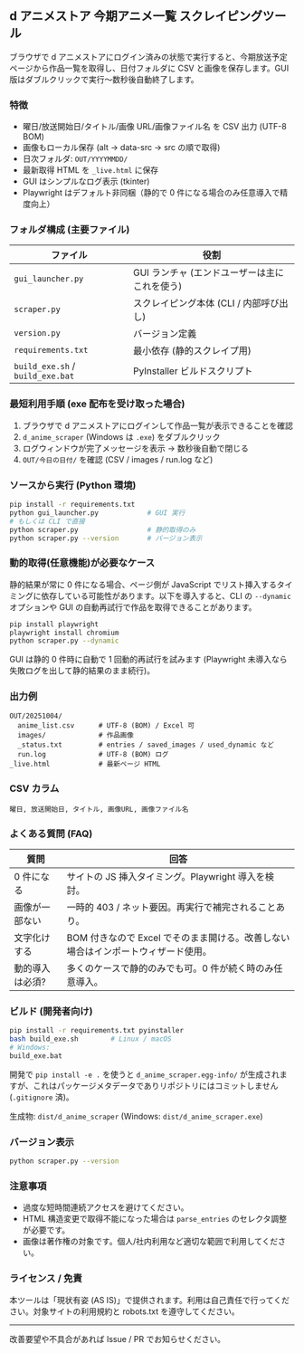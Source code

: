 ## d アニメストア 今期アニメ一覧 スクレイピングツール

ブラウザで d アニメストアにログイン済みの状態で実行すると、今期放送予定ページから作品一覧を取得し、日付フォルダに CSV と画像を保存します。GUI 版はダブルクリックで実行～数秒後自動終了します。

### 特徴

- 曜日/放送開始日/タイトル/画像 URL/画像ファイル名 を CSV 出力 (UTF-8 BOM)
- 画像もローカル保存 (alt → data-src → src の順で取得)
- 日次フォルダ: `OUT/YYYYMMDD/`
- 最新取得 HTML を `_live.html` に保存
- GUI はシンプルなログ表示 (tkinter)
- Playwright はデフォルト非同梱（静的で 0 件になる場合のみ任意導入で精度向上）

### フォルダ構成 (主要ファイル)

| ファイル                         | 役割                                          |
| -------------------------------- | --------------------------------------------- |
| `gui_launcher.py`                | GUI ランチャ (エンドユーザーは主にこれを使う) |
| `scraper.py`                     | スクレイピング本体 (CLI / 内部呼び出し)       |
| `version.py`                     | バージョン定義                                |
| `requirements.txt`               | 最小依存 (静的スクレイプ用)                   |
| `build_exe.sh` / `build_exe.bat` | PyInstaller ビルドスクリプト                  |

### 最短利用手順 (exe 配布を受け取った場合)

1. ブラウザで d アニメストアにログインして作品一覧が表示できることを確認
2. `d_anime_scraper` (Windows は `.exe`) をダブルクリック
3. ログウィンドウが完了メッセージを表示 → 数秒後自動で閉じる
4. `OUT/今日の日付/` を確認 (CSV / images / run.log など)

### ソースから実行 (Python 環境)

```bash
pip install -r requirements.txt
python gui_launcher.py            # GUI 実行
# もしくは CLI で直接
python scraper.py                 # 静的取得のみ
python scraper.py --version       # バージョン表示
```

### 動的取得(任意機能)が必要なケース

静的結果が常に 0 件になる場合、ページ側が JavaScript でリスト挿入するタイミングに依存している可能性があります。以下を導入すると、CLI の `--dynamic` オプションや GUI の自動再試行で作品を取得できることがあります。

```bash
pip install playwright
playwright install chromium
python scraper.py --dynamic
```

GUI は静的 0 件時に自動で 1 回動的再試行を試みます (Playwright 未導入なら失敗ログを出して静的結果のまま続行)。

### 出力例

```
OUT/20251004/
  anime_list.csv      # UTF-8 (BOM) / Excel 可
  images/             # 作品画像
  _status.txt         # entries / saved_images / used_dynamic など
  run.log             # UTF-8 (BOM) ログ
_live.html            # 最新ページ HTML
```

### CSV カラム

`曜日, 放送開始日, タイトル, 画像URL, 画像ファイル名`

### よくある質問 (FAQ)

| 質問            | 回答                                                                              |
| --------------- | --------------------------------------------------------------------------------- |
| 0 件になる      | サイトの JS 挿入タイミング。Playwright 導入を検討。                               |
| 画像が一部ない  | 一時的 403 / ネット要因。再実行で補完されることあり。                             |
| 文字化けする    | BOM 付きなので Excel でそのまま開ける。改善しない場合はインポートウィザード使用。 |
| 動的導入は必須? | 多くのケースで静的のみでも可。0 件が続く時のみ任意導入。                          |

### ビルド (開発者向け)

```bash
pip install -r requirements.txt pyinstaller
bash build_exe.sh        # Linux / macOS
# Windows:
build_exe.bat
```

開発で `pip install -e .` を使うと `d_anime_scraper.egg-info/` が生成されますが、これはパッケージメタデータでありリポジトリにはコミットしません (`.gitignore` 済)。

生成物: `dist/d_anime_scraper` (Windows: `dist/d_anime_scraper.exe`)

### バージョン表示

```bash
python scraper.py --version
```

### 注意事項

- 過度な短時間連続アクセスを避けてください。
- HTML 構造変更で取得不能になった場合は `parse_entries` のセレクタ調整が必要です。
- 画像は著作権の対象です。個人/社内利用など適切な範囲で利用してください。

### ライセンス / 免責

本ツールは「現状有姿 (AS IS)」で提供されます。利用は自己責任で行ってください。対象サイトの利用規約と robots.txt を遵守してください。

---

改善要望や不具合があれば Issue / PR でお知らせください。
